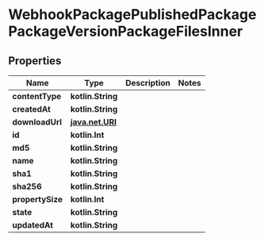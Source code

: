 
# WebhookPackagePublishedPackagePackageVersionPackageFilesInner

## Properties
Name | Type | Description | Notes
------------ | ------------- | ------------- | -------------
**contentType** | **kotlin.String** |  | 
**createdAt** | **kotlin.String** |  | 
**downloadUrl** | [**java.net.URI**](java.net.URI.md) |  | 
**id** | **kotlin.Int** |  | 
**md5** | **kotlin.String** |  | 
**name** | **kotlin.String** |  | 
**sha1** | **kotlin.String** |  | 
**sha256** | **kotlin.String** |  | 
**propertySize** | **kotlin.Int** |  | 
**state** | **kotlin.String** |  | 
**updatedAt** | **kotlin.String** |  | 



